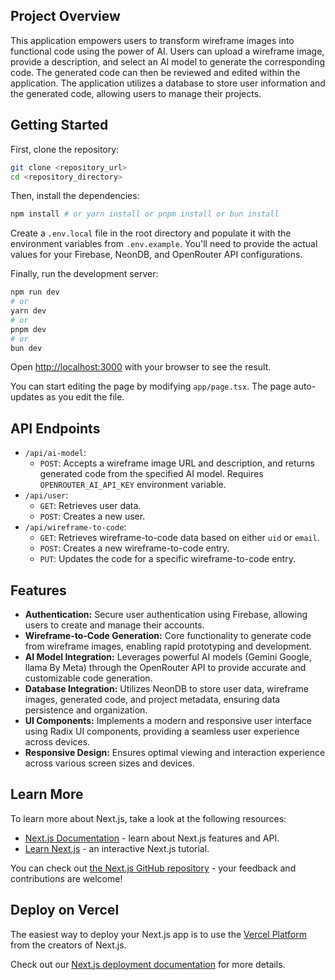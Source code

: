 ## Project Overview

This application empowers users to transform wireframe images into functional code using the power of AI. Users can upload a wireframe image, provide a description, and select an AI model to generate the corresponding code. The generated code can then be reviewed and edited within the application. The application utilizes a database to store user information and the generated code, allowing users to manage their projects.

## Getting Started

First, clone the repository:

```bash
git clone <repository_url>
cd <repository_directory>
```

Then, install the dependencies:

```bash
npm install # or yarn install or pnpm install or bun install
```

Create a `.env.local` file in the root directory and populate it with the environment variables from `.env.example`. You'll need to provide the actual values for your Firebase, NeonDB, and OpenRouter API configurations.

Finally, run the development server:

```bash
npm run dev
# or
yarn dev
# or
pnpm dev
# or
bun dev
```

Open [http://localhost:3000](http://localhost:3000) with your browser to see the result.

You can start editing the page by modifying `app/page.tsx`. The page auto-updates as you edit the file.



## API Endpoints

*   `/api/ai-model`:
    *   `POST`: Accepts a wireframe image URL and description, and returns generated code from the specified AI model. Requires `OPENROUTER_AI_API_KEY` environment variable.
*   `/api/user`:
    *   `GET`: Retrieves user data.
    *   `POST`: Creates a new user.
*   `/api/wireframe-to-code`:
    *   `GET`: Retrieves wireframe-to-code data based on either `uid` or `email`.
    *   `POST`: Creates a new wireframe-to-code entry.
    *   `PUT`: Updates the code for a specific wireframe-to-code entry.

## Features

*   **Authentication:** Secure user authentication using Firebase, allowing users to create and manage their accounts.
*   **Wireframe-to-Code Generation:** Core functionality to generate code from wireframe images, enabling rapid prototyping and development.
*   **AI Model Integration:** Leverages powerful AI models (Gemini Google, llama By Meta) through the OpenRouter API to provide accurate and customizable code generation.
*   **Database Integration:** Utilizes NeonDB to store user data, wireframe images, generated code, and project metadata, ensuring data persistence and organization.
*   **UI Components:** Implements a modern and responsive user interface using Radix UI components, providing a seamless user experience across devices.
*   **Responsive Design:** Ensures optimal viewing and interaction experience across various screen sizes and devices.

## Learn More

To learn more about Next.js, take a look at the following resources:

*   [Next.js Documentation](https://nextjs.org/docs) - learn about Next.js features and API.
*   [Learn Next.js](https://nextjs.org/learn) - an interactive Next.js tutorial.

You can check out [the Next.js GitHub repository](https://github.com/vercel/next.js) - your feedback and contributions are welcome!

## Deploy on Vercel

The easiest way to deploy your Next.js app is to use the [Vercel Platform](https://vercel.com/new?utm_medium=default-template&filter=next.js&utm_source=create-next-app&utm_campaign=create-next-app-readme) from the creators of Next.js.

Check out our [Next.js deployment documentation](https://nextjs.org/docs/app/building-your-application/deploying) for more details.
